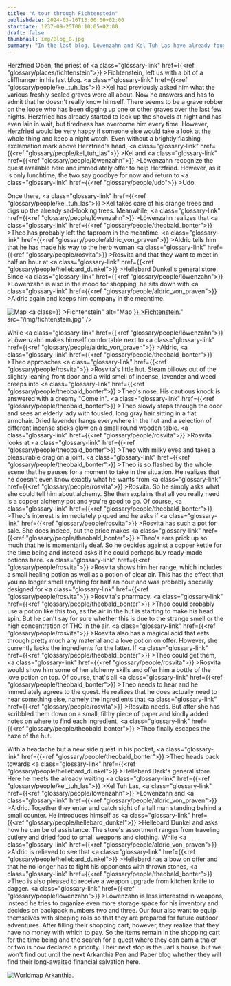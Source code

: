 ```yaml
---
title: "A tour through Fichtenstein"
publishdate: 2024-03-16T13:00:00+02:00
startdate: 1237-09-25T00:10:05+02:00
draft: false
thumbnail: img/Blog_8.jpg
summary: "In the last blog, Löwenzahn and Kel Tuh Las have already fought off their serious hangovers, a result of their little feast in Fichtenstein. In this blog, Theo returns to the game as well and visits the herb woman Rosvita. Kel can also finally take care of his orange trees. Find out whether he is successful and what new equipment Theo finds at Rosvita's here:"
---
```


Herzfried Oben, the priest of <a class="glossary-link" href={{<ref "glossary/places/fichtenstein">}} >Fichtenstein</a>, left us with a bit of a cliffhanger in his last blog. <a class="glossary-link" href={{<ref "glossary/people/kel_tuh_las">}} >Kel</a> had previously asked him what the various freshly sealed graves were all about. Now he answers and has to admit that he doesn't really know himself. There seems to be a grave robber on the loose who has been digging up one or other graves over the last few nights. Herzfried has already started to lock up the shovels at night and has even lain in wait, but tiredness has overcome him every time. However, Herzfried would be very happy if someone else would take a look at the whole thing and keep a night watch. Even without a brightly flashing exclamation mark above Herzfried's head, <a class="glossary-link" href={{<ref "glossary/people/kel_tuh_las">}} >Kel</a> and <a class="glossary-link" href={{<ref "glossary/people/löwenzahn">}} >Löwenzahn</a> recognize the quest available here and immediately offer to help Herzfried. However, as it is only lunchtime, the two say goodbye for now and return to <a class="glossary-link" href={{<ref "glossary/people/udo">}} >Udo</a>.

Once there, <a class="glossary-link" href={{<ref "glossary/people/kel_tuh_las">}} >Kel</a> takes care of his orange trees and digs up the already sad-looking trees. Meanwhile, <a class="glossary-link" href={{<ref "glossary/people/löwenzahn">}} >Löwenzahn</a> realizes that <a class="glossary-link" href={{<ref "glossary/people/theobald_bonter">}} >Theo</a> has probably left the taproom in the meantime. <a class="glossary-link" href={{<ref "glossary/people/aldric_von_praven">}} >Aldric</a> tells him that he has made his way to the herb woman <a class="glossary-link" href={{<ref "glossary/people/rosvita">}} >Rosvita</a> and that they want to meet in half an hour at <a class="glossary-link" href={{<ref "glossary/people/hellebard_dunkel">}} >Hellebard Dunkel</a>'s general store. Since <a class="glossary-link" href={{<ref "glossary/people/löwenzahn">}} >Löwenzahn</a> is also in the mood for shopping, he sits down with <a class="glossary-link" href={{<ref "glossary/people/aldric_von_praven">}} >Aldric</a> again and keeps him company in the meantime.

<div class="img-max center">
  <img class="img-fluid rounded"  title="Map <a class="glossary-link" href={{<ref "glossary/places/fichtenstein">}} >Fichtenstein</a>" alt="Map <a class="glossary-link" href={{<ref "glossary/places/fichtenstein">}} >Fichtenstein</a>." src="/img/fichtenstein.jpg" />
</div>

While <a class="glossary-link" href={{<ref "glossary/people/löwenzahn">}} >Löwenzahn</a> makes himself comfortable next to <a class="glossary-link" href={{<ref "glossary/people/aldric_von_praven">}} >Aldric</a>, <a class="glossary-link" href={{<ref "glossary/people/theobald_bonter">}} >Theo</a> approaches <a class="glossary-link" href={{<ref "glossary/people/rosvita">}} >Rosvita</a>'s little hut. Steam billows out of the slightly leaning front door and a wild smell of incense, lavender and weed creeps into <a class="glossary-link" href={{<ref "glossary/people/theobald_bonter">}} >Theo</a>'s nose. His cautious knock is answered with a dreamy "Come in". <a class="glossary-link" href={{<ref "glossary/people/theobald_bonter">}} >Theo</a> slowly steps through the door and sees an elderly lady with tousled, long gray hair sitting in a flat armchair. Dried lavender hangs everywhere in the hut and a selection of different incense sticks glow on a small round wooden table. <a class="glossary-link" href={{<ref "glossary/people/rosvita">}} >Rosvita</a> looks at <a class="glossary-link" href={{<ref "glossary/people/theobald_bonter">}} >Theo</a> with milky eyes and takes a pleasurable drag on a joint. <a class="glossary-link" href={{<ref "glossary/people/theobald_bonter">}} >Theo</a> is so flashed by the whole scene that he pauses for a moment to take in the situation. He realizes that he doesn't even know exactly what he wants from <a class="glossary-link" href={{<ref "glossary/people/rosvita">}} >Rosvita</a>. So he simply asks what she could tell him about alchemy. She then explains that all you really need is a copper alchemy pot and you're good to go. Of course, <a class="glossary-link" href={{<ref "glossary/people/theobald_bonter">}} >Theo</a>'s interest is immediately piqued and he asks if <a class="glossary-link" href={{<ref "glossary/people/rosvita">}} >Rosvita</a> has such a pot for sale. She does indeed, but the price makes <a class="glossary-link" href={{<ref "glossary/people/theobald_bonter">}} >Theo</a>'s ears prick up so much that he is momentarily deaf. So he decides against a copper kettle for the time being and instead asks if he could perhaps buy ready-made potions here. <a class="glossary-link" href={{<ref "glossary/people/rosvita">}} >Rosvita</a> shows him her range, which includes a small healing potion as well as a potion of clear air. This has the effect that you no longer smell anything for half an hour and was probably specially designed for <a class="glossary-link" href={{<ref "glossary/people/rosvita">}} >Rosvita</a>'s pharmacy. <a class="glossary-link" href={{<ref "glossary/people/theobald_bonter">}} >Theo</a> could probably use a potion like this too, as the air in the hut is starting to make his head spin. But he can't say for sure whether this is due to the strange smell or the high concentration of THC in the air. <a class="glossary-link" href={{<ref "glossary/people/rosvita">}} >Rosvita</a> also has a magical acid that eats through pretty much any material and a love potion on offer. However, she currently lacks the ingredients for the latter. If <a class="glossary-link" href={{<ref "glossary/people/theobald_bonter">}} >Theo</a> could get them, <a class="glossary-link" href={{<ref "glossary/people/rosvita">}} >Rosvita</a> would show him some of her alchemy skills and offer him a bottle of the love potion on top. Of course, that's all <a class="glossary-link" href={{<ref "glossary/people/theobald_bonter">}} >Theo</a> needs to hear and he immediately agrees to the quest. He realizes that he does actually need to hear something else, namely the ingredients that <a class="glossary-link" href={{<ref "glossary/people/rosvita">}} >Rosvita</a> needs. But after she has scribbled them down on a small, filthy piece of paper and kindly added notes on where to find each ingredient, <a class="glossary-link" href={{<ref "glossary/people/theobald_bonter">}} >Theo</a> finally escapes the haze of the hut.

With a headache but a new side quest in his pocket, <a class="glossary-link" href={{<ref "glossary/people/theobald_bonter">}} >Theo</a> heads back towards <a class="glossary-link" href={{<ref "glossary/people/hellebard_dunkel">}} >Hellebard</a> Dark's general store. Here he meets the already waiting <a class="glossary-link" href={{<ref "glossary/people/kel_tuh_las">}} >Kel Tuh Las</a>, <a class="glossary-link" href={{<ref "glossary/people/löwenzahn">}} >Löwenzahn</a> and <a class="glossary-link" href={{<ref "glossary/people/aldric_von_praven">}} >Aldric</a>. Together they enter and catch sight of a tall man standing behind a small counter. He introduces himself as <a class="glossary-link" href={{<ref "glossary/people/hellebard_dunkel">}} >Hellebard Dunkel</a> and asks how he can be of assistance. The store's assortment ranges from traveling cutlery and dried food to small weapons and clothing. While <a class="glossary-link" href={{<ref "glossary/people/aldric_von_praven">}} >Aldric</a> is relieved to see that <a class="glossary-link" href={{<ref "glossary/people/hellebard_dunkel">}} >Hellebard</a> has a bow on offer and that he no longer has to fight his opponents with thrown stones, <a class="glossary-link" href={{<ref "glossary/people/theobald_bonter">}} >Theo</a> is also pleased to receive a weapon upgrade from kitchen knife to dagger. <a class="glossary-link" href={{<ref "glossary/people/löwenzahn">}} >Löwenzahn</a> is less interested in weapons, instead he tries to organize even more storage space for his inventory and decides on backpack numbers two and three. Our four also want to equip themselves with sleeping rolls so that they are prepared for future outdoor adventures. After filling their shopping cart, however, they realize that they have no money with which to pay. So the items remain in the shopping cart for the time being and the search for a quest where they can earn a thaler or two is now declared a priority. Their next stop is the Jarl's house, but we won't find out until the next Arkanthia Pen and Paper blog whether they will find their long-awaited financial salvation here.

<div class="img-max center">
  <img class="img-fluid" title="Worldmap Arkanthia" alt="Worldmap Arkanthia." src="/img/Arkanthia_Full_Map_Fichtenstein.jpg" />
</div>
